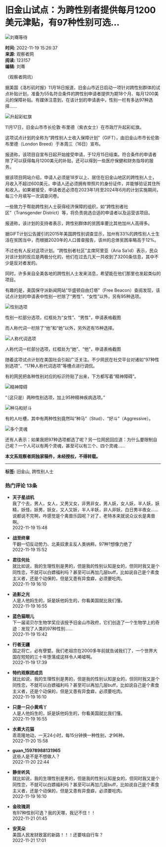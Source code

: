 # 旧金山试点：为跨性别者提供每月1200美元津贴，有97种性别可选…

![刘骞等待](https://i.guancha.cn/users/20220119071826279.jpg?imageMogr2/thumbnail/100x100)

**时间:** 2022-11-19 15:26:37  
**来源:** 观察者网  
**阅读:** 123157  
**编辑:** 刘骞  

（观察者网讯）

据美国《洛杉矶时报》11月18日报道，旧金山市近日启动一项针对跨性别群体的试点补贴计划，准备为55名符合条件的跨性别申请者提供为期18个月、每月1200美元的保障补贴。有媒体注意到，在该计划的申请表中，性别一栏有多达97种选择……

![升起彩虹旗](https://i.guancha.cn/news/social/2022/11/19/20221119150131827.jpg)

11月17日，旧金山市市长伦敦·布里德（紫衣女士）在市政厅升起彩虹旗。

这项试点计划的全称为“跨性别人士收入保障计划”（GIFT），由旧金山市市长伦敦·布里德（London Breed）于本周三（16日）宣布。

报道称，该项目自宣布日起开始接受申请，于12月15日结束。符合条件的申请者除了可以获得每月1200美元的补贴，还可以得到一些医疗保健和财务指导的服务。

据该项目网站介绍，申请人必须是18岁以上、居住在旧金山地区的跨性别人士，月收入不超过600美元，申请人还必须拥有带照片的身份证件，并能够验证其住所和收入。如果被接受，申请者还必须在2023年1月至2024年6月的计划实施期间，每三个月填写一次调查问卷。

一些致力于帮助跨性别人士获得经济保障的组织，如“跨性别者社区”（Transgender District）等，将负责挑选合适的申请者以及运营该项目。

报道称，该计划的支持者表示，跨性别群体的贫困率要比其他加州人高得多。

据GIFT计划公告援引的2015年美国跨性别调查显示，加州有33%的跨性别人士生活在贫困当中，而根据2020年的人口普查报告，该州的总体贫困率略高于12%。

不过也有人反对这项计划。“跨性别者社区”主席阿里亚（Aria Sa’id）表示，民众对该计划的反应是两极分化的，他们在过去几天一共收到了3200条信息，其中不少是反对者发的。

同时，许多来自全美各地的跨性别人士发来消息，希望能在他们那里也发起类似的项目。

有趣的是，美国保守派新闻网站“华盛顿自由灯塔”（Free Beacon）查阅发现，该试点计划的申请表中性别一栏除了“男性”、“女性”以外，另有95种选项。

![性别选项](https://i.guancha.cn/news/social/2022/11/19/20221119151915179.jpg)

性别一栏部分选项，红框处为“女性”、“男性”，申请表格截图

而人称代词一栏除了“他”和“她”以外，另外还有15种选择。

![人称代词选项](https://i.guancha.cn/news/social/2022/11/19/20221119152017916.jpg)

人称代词一栏部分选项，红框处为“她”、“他”，申请表格截图

随着这项试点计划在美国社会引起广泛关注。不少网民在社交平台对诸如“97种性别选项”、“17种人称代词选项”等槽点进行调侃。

有的网民把各种性别对应的标识符贴了出来，下方都写着“精神障碍”。

![精神障碍](https://i.guancha.cn/news/social/2022/11/19/20221119145853881.png)

“（这只是）两种性别选项，加上95种精神疾病选项。”

![种马和好斗](https://i.guancha.cn/news/social/2022/11/19/20221119145912563.png)

有的人吐槽，其中有两种性别竟然叫“种马”（Stud）、“好斗”（Aggressive）。

![多个灵魂](https://i.guancha.cn/news/social/2022/11/19/20221119145925183.png)

还有人表示：如果我把97种选项都选了呢？另一位网民回应道：为什么要限制自己呢？一个人可以有两个灵魂，甚至可以有三个、四个灵魂……

**本文系观察者网独家稿件，未经授权，不得转载。**

---

**标签:** 旧金山, 跨性别人士  

### 热门评论 13条

- **天子星战机**  
我了个去，男人，女人，又男又女，非男非女，男人妖，女人妖，半人妖，妖精，妖怪，妖男，妖女，又人又妖，半人半妖，非人非妖，白日男半夜女……说都说不完啊，咋感觉是个禽兽乐园呢？对了，老特本来就说众议长是禽兽啊。  
2022-11-19 15:48  

- **战至终章**  
干翻一切反动势力、北美奴隶主反人类纳粹。97种?想像力绝了  
2022-11-19 15:52  

- **君往何处**  
就比如说，我的生理性别是男的，但是我的性别认知是女的，但同时我又是个同性恋，不就可以白嫖福利吗？甚至可以再加几层buff，比如说自己是个素食主义者，还是个动保的，但是又患有异食癖，必须要吃肉。  
2022-11-19 16:10  

- **追影之光**  
人是人他妈生的，妖是妖他妈生的，你看美国就比我们懂。  
2022-11-19 16:55  

- **蓝色猫眼儿**  
下一届诺贝尔生物学奖应该授予旧金山市政府，它们创造了一个生物学上的奇迹：发现了人类的97种性别……  
2022-11-19 15:42  

- **行者无疆**  
国之将亡，必有孽嬖。我们老祖宗在2000多年前就告诫我们了，一个世界大国在短短的三十年堕落成这样令人唏嘘啊。  
2022-11-19 17:39  

- **特约观察团成员**  
就比如说，我的生理性别是男的，但是我的性别认知是女的，但同时我又是个同性恋，不就可以白嫖福利吗？甚至可以再加几层buff，比如说自己是个素食主义者，还是个动保的，但是又患有异食癖，必须要吃肉。  
2022-11-19 16:10  

- **只是一只小黄鸡丫**  
人是人他妈生的，妖是妖他妈生的，你看美国就比我们懂。  
2022-11-19 16:55  

- **水煮大花猫**  
乖乖隆地动，一天24小时，每15分钟换一种性别，才96种。  
2022-11-20 15:58  

- **guan_15978988131965**  
这些人是不是不想做人？  
2022-11-20 22:44  

- **静坐听风**  
就比如说，我的生理性别是男的，但是我的性别认知是女的，但同时我又是个同性恋，不就可以白嫖福利吗？甚至可以再加几层buff，比如说自己是个素食主义者，还是个动保的，但是又患有异食癖，必须要吃肉。  
2022-11-19 16:10  

- **金玫瑰洞**  
有97种性别可选？我的天哪，我记不住！！  
2022-11-21 01:45  

- **安芙朵**  
美国人民发财致富的新路！！！还要啥自行车？  
2022-11-21 17:01  